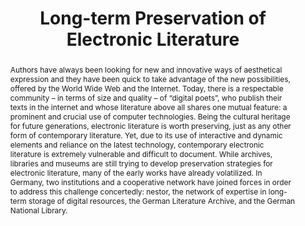 ---
abstract: 'Authors have always been looking for new and innovative ways of aesthetical
  expression and they have been quick to take advantage of the new possibilities,
  offered by the World Wide Web and the Internet. Today, there is a respectable community
  – in terms of size and quality – of “digital poets”, who publish their texts in
  the internet and whose literature above all shares one mutual feature: a prominent
  and crucial use of computer technologies. Being the cultural heritage for future
  generations, electronic literature is worth preserving, just as any other form of
  contemporary literature. Yet, due to its use of interactive and dynamic elements
  and reliance on the latest technology, contemporary electronic literature is extremely
  vulnerable and difficult to document. While archives, libraries and museums are
  still trying to develop preservation strategies for electronic literature, many
  of the early works have already volatilized. In Germany, two institutions and a
  cooperative network have joined forces in order to address this challenge concertedly:
  nestor, the network of expertise in long-term storage of digital resources, the
  German Literature Archive, and the German National Library.'
creators:
- Schrimpf, Sabine
date: null
document_url: https://services.phaidra.univie.ac.at/api/object/o:294058/download
grand_parent: iPRES
institutions: []
keywords:
- london
landing_page_url: https://phaidra.univie.ac.at/o:294058
language: eng
layout: publication
license: CC BY-SA 3.0 AT
notes_url: null
parent: iPRES 2008
presentation_url: null
publication_type: paper
size: 336313
source_name: iPRES
title: Long-term Preservation of Electronic Literature
year: 2008
---
